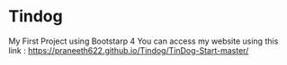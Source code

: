 # Tindog
My First Project using Bootstarp 4
You can access my website using this link : https://praneeth622.github.io/Tindog/TinDog-Start-master/
